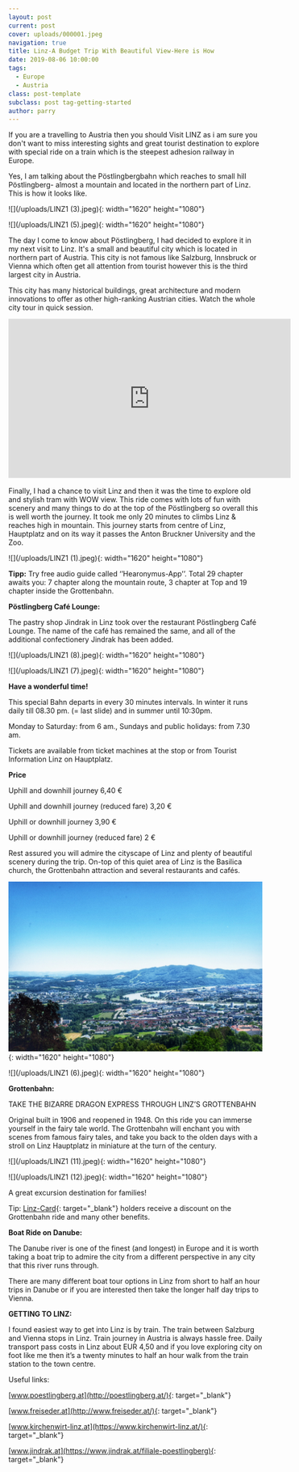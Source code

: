 ```yaml
---
layout: post
current: post
cover: uploads/000001.jpeg
navigation: true
title: Linz-A Budget Trip With Beautiful View-Here is How
date: 2019-08-06 10:00:00
tags:
  - Europe
  - Austria
class: post-template
subclass: post tag-getting-started
author: parry
---
```


If you are a travelling to Austria then you should Visit LINZ as i am sure you don't want to miss interesting sights and great tourist destination to explore with special ride on a train which is the steepest adhesion railway in Europe.&nbsp;

Yes, I am talking about the Pöstlingbergbahn which reaches to small hill Pöstlingberg- almost a mountain and located in the northern part of Linz. This is how it looks like.&nbsp;

![](/uploads/LINZ1 &#40;3&#41;.jpeg){: width="1620" height="1080"}

![](/uploads/LINZ1 &#40;5&#41;.jpeg){: width="1620" height="1080"}

The day I come to know about Pöstlingberg, I had decided to explore it in my next visit to Linz. It's a small and beautiful city which is located in northern part of Austria. This city is not famous like Salzburg, Innsbruck or Vienna which often get all attention from tourist however this is the third largest city in Austria. &nbsp;

This city has many historical buildings, great architecture and modern innovations to offer as other high-ranking Austrian cities. Watch the whole city tour in quick session.

<iframe width="560" height="315" src="https://www.youtube.com/embed/v0fjLhbPiTI" frameborder="0" allow="accelerometer; autoplay; encrypted-media; gyroscope; picture-in-picture" allowfullscreen=""></iframe>

Finally, I had a chance to visit Linz and then it was the time to explore old and stylish tram with WOW view. This ride comes with lots of fun with scenery and many things to do at the top of the Pöstlingberg so overall this is well worth the journey. It took me only 20 minutes to climbs Linz & reaches high in mountain. This journey starts from centre of Linz, Hauptplatz and on its way it passes the Anton Bruckner University and the Zoo.

![](/uploads/LINZ1 &#40;1&#41;.jpeg){: width="1620" height="1080"}

**Tipp:**&nbsp;Try free audio guide called ‘’Hearonymus-App’’. Total 29 chapter awaits you: 7 chapter along the mountain route, 3 chapter at Top and 19 chapter inside the Grottenbahn.

**Pöstlingberg Caf&eacute; Lounge:**

The pastry shop Jindrak in Linz took over the restaurant Pöstlingberg Caf&eacute; Lounge. The name of the caf&eacute; has remained the same, and all of the additional confectionery Jindrak has been added.

![](/uploads/LINZ1 &#40;8&#41;.jpeg){: width="1620" height="1080"}

![](/uploads/LINZ1 &#40;7&#41;.jpeg){: width="1620" height="1080"}

**Have a wonderful time\!**

This special Bahn departs in every 30 minutes intervals. In winter it runs daily till 08.30 pm. (= last slide) and in summer until 10:30pm.

Monday to Saturday: from 6 am., Sundays and public holidays: from 7.30 am.

Tickets are available from ticket machines at the stop or from Tourist Information Linz on Hauptplatz.

**Price**

Uphill and downhill journey 6,40 €

Uphill and downhill journey (reduced fare) 3,20 €

Uphill or downhill journey 3,90 €

Uphill or downhill journey (reduced fare) 2 €

Rest assured you will admire the cityscape of Linz and plenty of beautiful scenery during the trip. On-top of this quiet area of Linz is the Basilica church, the Grottenbahn attraction and several restaurants and caf&eacute;s.

![](/uploads/000001.jpeg){: width="1620" height="1080"}

![](/uploads/LINZ1 &#40;6&#41;.jpeg){: width="1620" height="1080"}

**Grottenbahn:**

TAKE THE BIZARRE DRAGON EXPRESS THROUGH LINZ’S GROTTENBAHN

Original built in 1906 and reopened in 1948. On this ride you can immerse yourself in the fairy tale world. The Grottenbahn will enchant you with scenes from famous fairy tales, and take you back to the olden days with a stroll on Linz Hauptplatz in miniature at the turn of the century.

![](/uploads/LINZ1 &#40;11&#41;.jpeg){: width="1620" height="1080"}

![](/uploads/LINZ1 &#40;12&#41;.jpeg){: width="1620" height="1080"}

A great excursion destination for families\!

Tip:&nbsp;[Linz-Card](https://www.linztourismus.at/en/leisure/plan-a-trip/linzcard/){: target="_blank"}&nbsp;holders receive a discount on the Grottenbahn ride and many other benefits.

**Boat Ride on Danube:**

The Danube river is one of the finest (and longest) in Europe and it is worth taking a boat trip to admire the city from a different perspective in any city that this river runs through.

There are many different boat tour options in Linz from short to half an hour trips in Danube or if you are interested then take the longer half day trips to Vienna.

**GETTING TO LINZ:**

I found easiest way to get into Linz is by train. The train between Salzburg and Vienna stops in Linz. Train journey in Austria is always hassle free. Daily transport pass costs in Linz about EUR 4,50 and if you love exploring city on foot like me then it’s a twenty minutes to half an hour walk from the train station to the town centre.

Useful links:

[www.poestlingberg.at](http://poestlingberg.at/){: target="_blank"}

[www.freiseder.at](http://www.freiseder.at/){: target="_blank"}

[www.kirchenwirt-linz.at](https://www.kirchenwirt-linz.at/){: target="_blank"}

[www.jindrak.at](https://www.jindrak.at/filiale-poestlingberg){: target="_blank"}